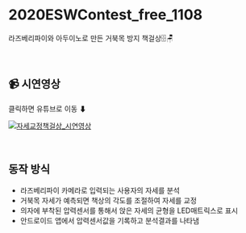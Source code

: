 # 2020ESWContest_free_1108
라즈베리파이와 아두이노로 만든 거북목 방지 책걸상🗄🪑

<br>

## 📹 시연영상

클릭하면 유튜브로 이동 ⬇

[![자세교정책걸상_시연영상](http://img.youtube.com/vi/yabvgaqKazk/0.jpg)](https://youtu.be/yabvgaqKazk?t=0s) 

<br>

## 동작 방식

+ 라즈베리파이 카메라로 입력되는 사용자의 자세를 분석
+ 거북목 자세가 예측되면 책상의 각도를 조절하여 자세를 교정
+ 의자에 부착된 압력센서를 통해서 앉은 자세의 균형을 LED매트릭스로 표시
+ 안드로이드 앱에서 압력센서값을 기록하고 분석결과를 나타냄
